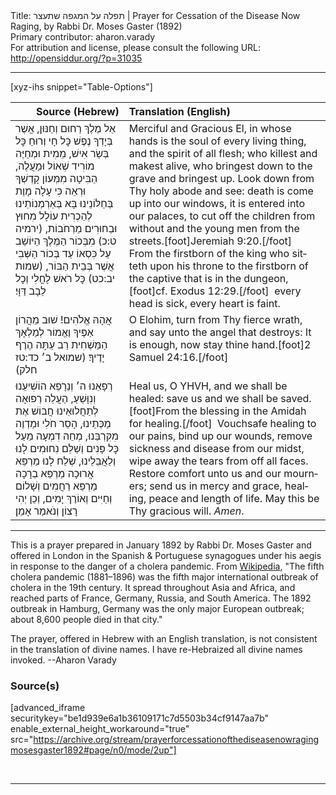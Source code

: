 <html>
<head></head>
<body>
Title: תפלה על המגפה שתעצר | Prayer for Cessation of the Disease Now Raging, by Rabbi Dr. Moses Gaster (1892)<br />
Primary contributor: aharon.varady<br />
For attribution and license, please consult the following URL: <a href="http://opensiddur.org/?p=31035">http://opensiddur.org/?p=31035</a>
<p />
<hr />

[xyz-ihs snippet="Table-Options"]<table style="margin-left: auto; margin-right: auto;" class="draggable">
<thead><tr><th id="x" style="text-align: right;">Source (Hebrew)</th><th style="text-align: left;">Translation (English)</th></tr></thead>
<tbody>
<tr><td style="vertical-align:top;">
<div class="liturgy" lang="he">
אֵל מֶלֶךְ רַחוּם וְחַנּוּן, 
אֲשֶׁר בְּיָדְךָ נֶפֶשׁ כׇּל חָי 
וְרוּחַ כׇּל בְּשַׂר אִישׁ, 
מֵמִית וּמְחַיֶּה 
מוֹרִיד שְׁאוֹל וּמַעֲלֶה, 
הַבִּיטָה מִמְּעוֹן קָדְשְׁךָ וּרְאֵה 
כִּי עָלָה מָוֶת בְּחַלּוֹנֵינוּ 
בָּא בְּאַרְמְנוֹתֵינוּ 
לְהַכְרִית עוֹלָל מִחוּץ 
וּבַחוּרִים מֵרְחֹבוֹת, <span class="citation">(ירמיה ט:כ)</span>
מִבְּכוֹר הַמֶּלֶךְ הַיּוֹשֵׁב עַל כִּסְאוֹ 
עַד בְּכוֹר הַשְּׁבִי אֲשֶׁר בְּבֵית הַבּוֹר, <span class="citation">(שמות יב:כט)</span>
כׇּל רֹאשׁ לָחֳלִי 
וְכׇל לֵבָב דַּוָּי׃
</span></div></td>
 
<td style="vertical-align:top;">
<div class="english" lang="en">
Merciful and Gracious El, 
in whose hands is the soul of every living thing, 
and the spirit of all flesh; 
who killest and makest alive, 
who bringest down to the grave and bringest up. 
Look down from Thy holy abode and see: 
death is come up into our windows, 
it is entered into our palaces, 
to cut off the children from without 
and the young men from the streets.[foot]Jeremiah 9:20.[/foot]&nbsp;
From the firstborn of the king who sitteth upon his throne 
to the firstborn of the captive that is in the dungeon,[foot]cf. Exodus 12:29.[/foot]&nbsp;
every head is sick, 
every heart is faint.
</div></td></tr>


<tr><td style="vertical-align:top;">
<div class="liturgy" lang="he">
אֲהָהּ אֱלֹהִים! 
שׁוּב מֵהֲרוֹן אַפֶּיךָ 
וֶאֱמוֹר לְמַלְאָךְ הַמַּשְׁחִית 
רַב עַתָּה הֶרֶף יָדֶיךָ׃ <span class="citation">(שמואל ב׳ כד:טז חלק)</span>
</span></div></td>
 
<td style="vertical-align:top;">
<div class="english" lang="en">
O Elohim, 
turn from Thy fierce wrath, 
and say unto the angel that destroys: 
It is enough, now stay thine hand.[foot]2 Samuel 24:16.[/foot]

</div></td></tr>


<tr><td style="vertical-align:top;">
<div class="liturgy" lang="he">
רְפָאֵנוּ ה׳ וְנֵרָפֵא 
הוֹשִׁיעֵנוּ וְנִוָּשֵׁעַ, 
הַעֲלֵה רְפוּאָה לְתַחֲלוּאֵינוּ 
חֲבוֹשׁ אֶת מַכְּתֵינוּ, 
הָסֵר חֹלִי וּמַדְוֶה מִקִּרְבֵּנוּ, 
מְחֵה דִמְעָה מֵעַל כׇּל פָּנִים 
וְשַׁלֵּם נִחוּמִים לָנוּ וְלַאֲבֵלֵינוּ, 
שְׁלַח לָנוּ מַרְפֵּא אֲרוּכָה מַרְפֵּא בְרָכָה מַרְפֵּא רַחֲמִים 
וְשָׁלוֹם וְחַיִּים וְאוֹרֶךְ יָמִים, 
וְכֵן יְהִי רָצוֹן 
וְנֹאמַר אָמֵן׃
</span></div></td>
 
<td style="vertical-align:top;">
<div class="english" lang="en">
Heal us, O YHVH, and we shall be healed: 
save us and we shall be saved.[foot]From the blessing in the Amidah for healing.[/foot]&nbsp;
Vouchsafe healing to our pains, 
bind up our wounds, 
remove sickness and disease from our midst, 
wipe away the tears from off all faces. 
Restore comfort unto us and our mourners; 
send us in mercy and grace, healing, 
peace and length of life. 
May this be Thy gracious will. 
<em>Amen</em>.
</div></td></tr>
</tbody></table>

<hr />

This is a prayer prepared in January 1892 by Rabbi Dr. Moses Gaster and offered in London in the Spanish &amp; Portuguese synagogues under his aegis in response to the danger of a cholera pandemic. From <a href="https://en.wikipedia.org/wiki/1881–1896_cholera_pandemic">Wikipedia</a>, "The fifth cholera pandemic (1881–1896) was the fifth major international outbreak of cholera in the 19th century. It spread throughout Asia and Africa, and reached parts of France, Germany, Russia, and South America. The 1892 outbreak in Hamburg, Germany was the only major European outbreak; about 8,600 people died in that city."

The prayer, offered in Hebrew with an English translation, is not consistent in the translation of divine names. I have re-Hebraized all divine names invoked. --Aharon Varady

<h3>Source(s)</h3>

[advanced_iframe securitykey="be1d939e6a1b36109171c7d5503b34cf9147aa7b" enable_external_height_workaround="true" src="https://archive.org/stream/prayerforcessationofthediseasenowragingmosesgaster1892#page/n0/mode/2up"]

&nbsp;

<hr />

&nbsp;
</body>
</html>